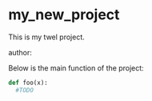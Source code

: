 # my_new_project

This is my twel project.

author:

Below is the main function of the project: 

```python
def foo(x):
  #TODO
```



